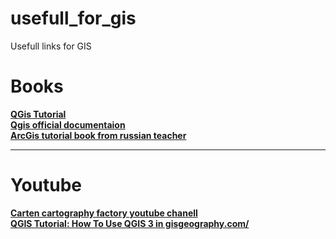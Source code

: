 # usefull_for_gis
Usefull links for GIS<br>
<h1>Books</h1>
<b><a href="https://www.qgistutorials.com/en/docs">QGis Tutorial</a></b>
<br>
<b><a href="https://www.qgis.org/en/docs/index.html">Qgis official documentaion</a></b>
<br>
<strong><a href="https://tsamsonov.github.io/arcgis-course/">ArcGis tutorial book from russian teacher</a><strong>
<hr>
<h1>Youtube</h1>
<strong><a href="https://www.youtube.com/channel/UCWZ9h9DLnWtofBOZusAnWBQ">Carten cartography factory youtube chanell</a><strong><br>
<strong><a href="https://gisgeography.com/qgis-tutorial-how-to-use-qgis-3/">QGIS Tutorial: How To Use QGIS 3 in gisgeography.com/</a><strong>
